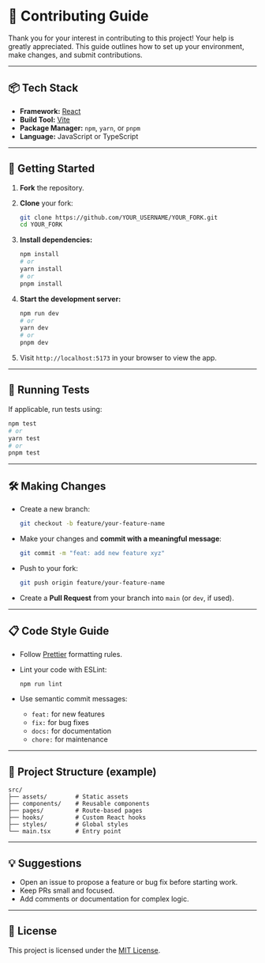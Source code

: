 # 🌟 Contributing Guide

Thank you for your interest in contributing to this project! Your help is greatly appreciated. This guide outlines how to set up your environment, make changes, and submit contributions.

---

## 📦 Tech Stack

- **Framework:** [React](https://reactjs.org/)
- **Build Tool:** [Vite](https://vitejs.dev/)
- **Package Manager:** `npm`, `yarn`, or `pnpm`
- **Language:** JavaScript or TypeScript

---

## 🚀 Getting Started

1. **Fork** the repository.
2. **Clone** your fork:

   ```bash
   git clone https://github.com/YOUR_USERNAME/YOUR_FORK.git
   cd YOUR_FORK
   ```
3. **Install dependencies:**

   ```bash
   npm install
   # or
   yarn install
   # or
   pnpm install
   ```
4. **Start the development server:**

   ```bash
   npm run dev
   # or
   yarn dev
   # or
   pnpm dev
   ```

5. Visit `http://localhost:5173` in your browser to view the app.

---

## 🧪 Running Tests

If applicable, run tests using:

```bash
npm test
# or
yarn test
# or
pnpm test
```

---

## 🛠 Making Changes

- Create a new branch:

  ```bash
  git checkout -b feature/your-feature-name
  ```

- Make your changes and **commit with a meaningful message**:

  ```bash
  git commit -m "feat: add new feature xyz"
  ```

- Push to your fork:

  ```bash
  git push origin feature/your-feature-name
  ```

- Create a **Pull Request** from your branch into `main` (or `dev`, if used).

---

## 📋 Code Style Guide

- Follow [Prettier](https://prettier.io/) formatting rules.
- Lint your code with ESLint:

  ```bash
  npm run lint
  ```

- Use semantic commit messages:
  - `feat:` for new features
  - `fix:` for bug fixes
  - `docs:` for documentation
  - `chore:` for maintenance

---

## 📁 Project Structure (example)

```
src/
├── assets/        # Static assets
├── components/    # Reusable components
├── pages/         # Route-based pages
├── hooks/         # Custom React hooks
├── styles/        # Global styles
└── main.tsx       # Entry point
```

---

## 💡 Suggestions

- Open an issue to propose a feature or bug fix before starting work.
- Keep PRs small and focused.
- Add comments or documentation for complex logic.

---

## 📄 License

This project is licensed under the [MIT License](./LICENSE).
